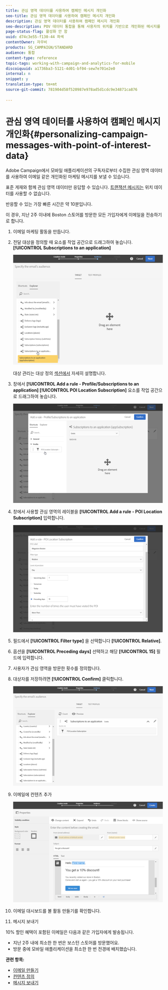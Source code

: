 ```yaml
---
title: 관심 영역 데이터를 사용하여 캠페인 메시지 개인화
seo-title: 관심 영역 데이터를 사용하여 캠페인 메시지 개인화
description: 관심 영역 데이터를 사용하여 캠페인 메시지 개인화
seo-description: POV 데이터 통합을 통해 사용자의 위치를 기반으로 개인화된 메시지를 만드는 방법을 살펴볼 수 있습니다.
page-status-flag: 활성화 안 함
uuid: d74c3e55-f130-44 파섹
contentOwner: 자우비
products: SG_CAMPAIGN/STANDARD
audience: 통합
content-type: reference
topic-tags: working-with-campaign-and-analytics-for-mobile
discoiquuid: a1736ba3-5121-4d01-bf04-sew7e701e2e0
internal: n
snippet: y
translation-type: tm+mt
source-git-commit: 781904d58f520987e978ad5d1cdc9e34871ca876

---
```



# 관심 영역 데이터를 사용하여 캠페인 메시지 개인화{#personalizing-campaign-messages-with-point-of-interest-data}

Adobe Campaign에서 모바일 애플리케이션의 구독자로부터 수집한 관심 영역 데이터를 사용하여 이메일 같은 개인화된 마케팅 메시지를 보낼 수 있습니다.

표준 게재와 함께 관심 영역 데이터만 응답할 수 있습니다. [트랜잭션 메시지는](../../channels/using/about-transactional-messaging.md) 위치 데이터를 사용할 수 없습니다.

반응할 수 있는 가장 빠른 시간은 약 10분입니다.

이 경우, 지난 2주 이내에 Boston 스토어를 방문한 모든 가입자에게 이메일을 전송하기로 합니다.

1. 이메일 마케팅 활동을 만듭니다.
1. 전달 대상을 정의할 때 요소를 작업 공간으로 드래그하여 놓습니다. **[!UICONTROL Subscriptions to an application]**

   ![](assets/poi_subscriptions_app.png)

   대상 관리는 대상 정의 [섹션에서](../../audiences/using/creating-audiences.md) 자세히 설명합니다.

1. 창에서 **[!UICONTROL Add a rule - Profile/Subscriptions to an application]** **[!UICONTROL POI Location Subscription]** 요소를 작업 공간으로 드래그하여 놓습니다.

   ![](assets/poi_add_rule_profile_subscription.png)

1. 창에서 사용할 관심 영역의 레이블을 **[!UICONTROL Add a rule - POI Location Subscription]** 입력합니다.

   ![](assets/poi_location_subscription.png)

1. 필드에서 **[!UICONTROL Filter type]** 을 선택합니다 **[!UICONTROL Relative]**.
1. 옵션을 **[!UICONTROL Preceding days]** 선택하고 해당 **[!UICONTROL 15]** 필드에 입력합니다.
1. 사용자가 관심 영역을 방문한 횟수를 정의합니다.
1. 대상자를 저장하려면 **[!UICONTROL Confirm]** 클릭합니다.

   ![](assets/poi_subscriptions_app_audience_defined.png)

1. 이메일에 컨텐츠 추가

   ![](assets/poi_email_content.png)

1. 이메일 대시보드를 볼 활동 만들기를 확인합니다.
1. 메시지 보내기

10% 할인 혜택이 포함된 이메일은 다음과 같은 가입자에게 발송됩니다.

* 지난 2주 내에 최소한 한 번은 보스턴 스토어를 방문했어요.
* 방문 중에 모바일 애플리케이션을 최소한 한 번 전경에 배치했습니다.

**관련 항목:**

* [이메일 만들기](../../channels/using/creating-an-email.md)
* [컨텐츠 정의](../../designing/using/personalization.md#example-email-personalization)
* [메시지 보내기](../../sending/using/confirming-the-send.md)

